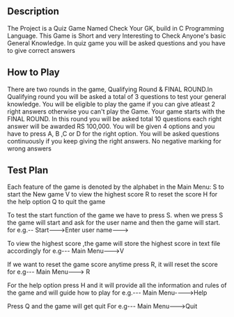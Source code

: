 ## Description
The Project is a Quiz Game Named Check Your GK, build in C Programming Language. This Game is Short and very Interesting to Check Anyone's basic General Knowledge. In quiz game you will be asked questions and you have to give correct answers

## How to Play
There are two rounds in the game, Qualifying Round & FINAL ROUND.In Qualifying round you will be asked a total of 3 questions to test your general knowledge. You will be eligible to play the game if you can give atleast 2 right answers otherwise you can't play the Game. Your game starts with the FINAL ROUND. In this round you will be asked total 10 questions each right answer will be awarded RS 100,000. You will be given 4 options and you have to press A, B ,C or D for the right option. You will be asked questions continuously if you keep giving the right answers. No negative marking for wrong answers

## Test Plan
Each feature of the game is denoted by the alphabet in the Main Menu:
 S to start the New game 
 V to view the highest score 
 R to reset the score 
H for the help option 
 Q to quit the game 

To test the start function of the game we have to press S. when we press S the game will start and ask for the user name and then the game will start.
  for e.g.-- Start--->Enter user name---> 

To view the highest score ,the game will store the highest score in text file accordingly 
for e.g--- Main Menu--->V 

If we want to reset the game score anytime press R, it will reset the score 
for e.g--- Main Menu---> R 

 For the help option press H and it will provide all the information and rules of the game and will guide how to play
for e.g.--- Main Menu---->Help

 Press Q and the game will get quit
For e.g--- Main Menu--->Quit

